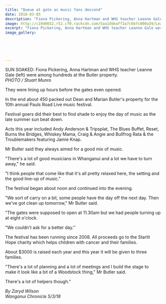 ```yaml
---
title: "Queue at gate as music fans descend"
date: 2018-03-05
description: "Fiona Pickering, Anna Hartman and WHS teacher Leanne Gale (left) were among hundreds at the Butler property..."
image: http://c1940652.r52.cf0.rackcdn.com/5aa1ddeaff2a7c6bfc000a39/Leanne-Gale-Pauls-rd-music-5-march-chron.jpg
excerpt: "Fiona Pickering, Anna Hartman and WHS teacher Leanne Gale were among hundreds at the Butler property."
image_gallery:
    
    
    
    
    
---
```


<p><span>SUN SOAKED: Fiona Pickering, Anna Hartman and WHS teacher Leanne Gale (left) were among hundreds at the Butler property. <br /><em>PHOTO / Stuart Munro</em></span></p>
<p class="element element-paragraph">They were lining up hours before the gates even opened.</p>
<p class="element element-paragraph">In the end about 450 packed out Dean and Marian Butler's property for the 10th annual Pauls Road Live music festival.</p>
<p class="element element-paragraph">Festival goers did their best to find shade to enjoy the day of music as the late summer sun beat down.</p>
<p class="element element-paragraph">Acts this year included Andy Anderson &amp; Tripsplat, The Blues Buffet, Reset, Burns the Bridges, Whiskey Mama, Craig &amp; Angie and Bullfrog Rata &amp; the Troublemakers featuring Jamie Knap.</p>
<p class="element element-paragraph">Mr Butler said they always aimed for a good mix of music.</p>
<p class="element element-paragraph">"There's a lot of good musicians in Whanganui and a lot we have to turn away," he said.</p>
<p class="element element-paragraph">"I think people that come like that it's all pretty relaxed here, the setting and the good line-up of music."</p>
<p class="element element-paragraph">The festival began about noon and continued into the evening.</p>
<p class="element element-paragraph">"We sort of carry on a bit, some people have the day off the next day. Then we've got clean up tomorrow," Mr Butler said.</p>
<p class="element element-paragraph">"The gates were supposed to open at 11.30am but we had people turning up at eight o'clock.</p>
<p class="element element-paragraph">"We couldn't ask for a better day.''</p>
<p class="element element-paragraph">The festival has been running since 2008. All proceeds go to the Starlit Hope charity which helps children with cancer and their families.</p>
<div id="article-body" class="article-body article-body-elements">
<div id="article-content">
<p class="element element-paragraph">About $3000 is raised each year and this year it will be given to three families.</p>
<p class="element element-paragraph">"There's a lot of planning and a lot of meetings and I build the stage to make it look like a bit of a Woodstock thing," Mr Butler said.</p>
<p class="element element-paragraph">There's a lot of helpers though."</p>
</div>
</div>
<p><span><em><span>By Zaryd Wilson<br />Wanganui Chronicle 5/3/18</span></em></span></p>

